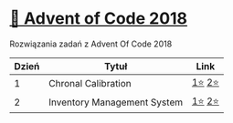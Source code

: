 # [🎄 Advent of Code 2018](https://adventofcode.com/2018)
Rozwiązania zadań z Advent Of Code 2018

| Dzień  | Tytuł | Link |
|--------|-------|------|
|   1    | Chronal Calibration | [1⭐](https://github.com/ceski23/AdventOfCode2018/blob/master/Day%201%20%E2%80%94%20Chronal%20Calibration/part_1.py) [2⭐](https://github.com/ceski23/AdventOfCode2018/blob/master/Day%201%20%E2%80%94%20Chronal%20Calibration/part_2.py) |
|   2    | Inventory Management System | [1⭐](https://github.com/ceski23/AdventOfCode2018/blob/master/Day%202%20%E2%80%94%20Inventory%20Management%20System/part_1.py) [2⭐](https://github.com/ceski23/AdventOfCode2018/blob/master/Day%202%20%E2%80%94%20Inventory%20Management%20System/part_2.py) |